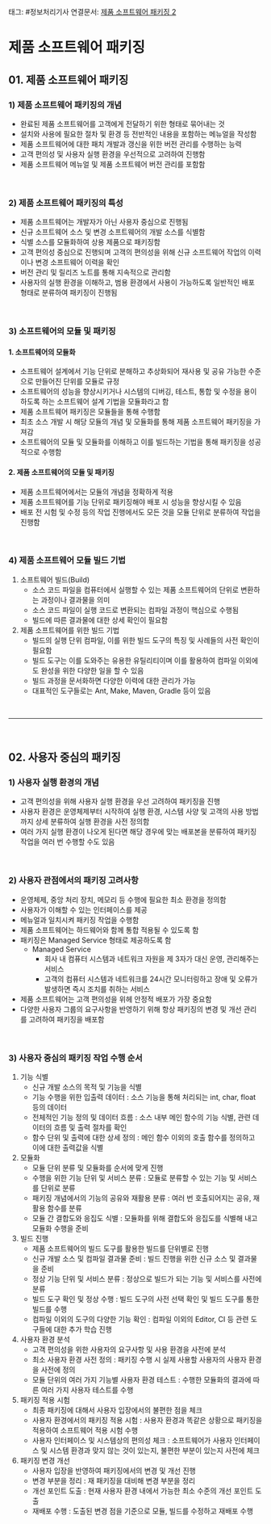 태그: #정보처리기사 
연결문서: [제품 소프트웨어 패키징 2](제품%20소프트웨어%20패키징%202.md)

# 제품 소프트웨어 패키징

## 01. 제품 소프트웨어 패키징

### 1) 제품 소프트웨어 패키징의 개념
- 완료된 제품 소프트웨어를 고객에게 전달하기 위한 형태로 묶어내는 것
- 설치와 사용에 필요한 절차 및 환경 등 전반적인 내용을 포함하는 메뉴얼을 작성함
- 제품 소프트웨어에 대한 패치 개발과 갱신을 위한 버전 관리를 수행하는 능력
- 고객 편의성 및 사용자 실행 환경을 우선적으로 고려하여 진행함
- 제품 소프트웨어 메뉴얼 및 제품 소프트웨어 버전 관리를 포함함

<br>

### 2) 제품 소프트웨어 패키징의 특성
- 제품 소프트웨어는 개발자가 아닌 사용자 중심으로 진행됨
- 신규 소프트웨어 소스 및 변경 소프트웨어의 개발 소스를 식별함
- 식별 소스를 모듈화하여 상용 제품으로 패키징함
- 고객 편의성 중심으로 진행되며 고객의 편의성을 위해 신규 소프트웨어 작업의 이력이나 변경 소프트웨어 이력을 확인
- 버전 관리 및 릴리즈 노트를 통해 지속적으로 관리함
- 사용자의 실행 환경을 이해하고, 범용 환경에서 사용이 가능하도록 일반적인 배포 형태로 분류하여 패키징이 진행됨

<br>

### 3) 소프트웨어의 모듈 및 패키징

#### 1. 소프트웨어의 모듈화
- 소프트웨어 설계에서 기능 단위로 분해하고 추상화되어 재사용 및 공유 가능한 수준으로 만들어진 단위를 모듈로 규정
- 소프트웨어의 성능을 향상시키거나 시스템의 디버깅, 테스트, 통합 및 수정을 용이하도록 하는 소프트웨어 설계 기법을 모듈화라고 함
- 제품 소프트웨어 패키징은 모듈들을 통해 수행함
- 최초 소스 개발 시 해당 모듈의 개념 및 모듈화를 통해 제품 소프트웨어 패키징을 가져감
- 소프트웨어의 모듈 및 모듈화를 이해하고 이를 빌드하는 기법을 통해 패키징을 성공적으로 수행함

#### 2. 제품 소프트웨어의 모듈 및 패키징
- 제품 소프트웨어에서는 모듈의 개념을 정확하게 적용
- 제품 소프트웨어를 기능 단위로 패키징해야 배포 시 성능을 향상시킬 수 있음
- 배포 전 시험 및 수정 등의 작업 진행에서도 모든 것을 모듈 단위로 분류하여 작업을 진행함

<br>

### 4) 제품 소프트웨어 모듈 빌드 기법
1. 소프트웨어 빌드(Build)
    - 소스 코드 파일을 컴퓨터에서 실행할 수 있는 제품 소프트웨어의 단위로 변환하는 과정이나 결과물을 의미
    - 소스 코드 파일이 실행 코드로 변환되는 컴파일 과정이 핵심으로 수행됨
    - 빌드에 따른 결과물에 대한 상세 확인이 필요함
2. 제품 소프트웨어를 위한 빌드 기법
    - 빌드의 실행 단위 컴파일, 이를 위한 빌드 도구의 특징 및 사례들의 사전 확인이 필요함
    - 빌드 도구는 이를 도와주는 유용한 유틸리티이며 이를 활용하여 컴파일 이외에도 완성을 위한 다양한 일을 할 수 있음
    - 빌드 과정을 문서화하면 다양한 이력에 대한 관리가 가능
    - 대표적인 도구들로는 Ant, Make, Maven, Gradle 등이 있음

<br>

---

<br>

## 02. 사용자 중심의 패키징

### 1) 사용자 실행 환경의 개념
- 고객 편의성을 위해 사용자 실행 환경을 우선 고려하여 패키징을 진행
- 사용자 환경은 운영체제부터 시작하여 실행 환경, 시스템 사양 및 고객의 사용 방법까지 상세 분류하여 실행 환경을 사전 정의함
- 여러 가지 실행 환경이 나오게 된다면 해당 경우에 맞는 배포본을 분류하여 패키징 작업을 여러 번 수행할 수도 있음

<br>

### 2) 사용자 관점에서의 패키징 고려사항
- 운영체제, 중앙 처리 장치, 메모리 등 수행에 필요한 최소 환경을 정의함
- 사용자가 이해할 수 있는 인터페이스를 제공
- 메뉴얼과 일치시켜 패키징 작업을 수행함
- 제품 소프트웨어는 하드웨어와 함께 통합 적용될 수 있도록 함
- 패키징은 Managed Service 형태로 제공하도록 함
    - Managed Service
        - 회사 내 컴퓨터 시스템과 네트워크 자원을 제 3자가 대신 운영, 관리해주는 서비스
        - 고객의 컴퓨터 시스템과 네트워크를 24시간 모니터링하고 장애 및 오류가 발생하면 즉시 조치를 취하는 서비스
- 제품 소프트웨어는 고객 편의성을 위헤 안정적 배포가 가장 중요함
- 다양한 사용자 그룹의 요구사항을 반영하기 위해 항상 패키징의 변경 및 개선 관리를 고려하여 패키징을 배포함

<br>

### 3) 사용자 중심의 패키징 작업 수행 순서
1. 기능 식별
    - 신규 개발 소스의 목적 및 기능을 식별
    - 기능 수행을 위한 입출력 데이터 : 소스 기능을 통해 처리되는 int, char, float 등의 데이터
    - 전체적인 기능 정의 및 데이터 흐름 : 소스 내부 메인 함수의 기능 식별, 관련 데이터의 흐름 및 출력 절차를 확인
    - 함수 단위 및 출력에 대한 상세 정의 : 메인 함수 이외의 호출 함수를 정의하고 이에 대한 출력값을 식별
2. 모듈화
    - 모듈 단위 분류 및 모듈화를 순서에 맞게 진행
    - 수행을 위한 기능 단위 및 서비스 분류 : 모듈로 분류할 수 있는 기능 및 서비스를 단위로 분류
    - 패키징 개념에서의 기능의 공유와 재활용 분류 : 여러 번 호출되어지는 공유, 재활용 함수를 분류
    - 모듈 간 결합도와 응집도 식별 : 모듈화를 위해 결합도와 응집도를 식별해 내고 모듈화 수행을 준비
3. 빌드 진행
    - 제품 소프트웨어의 빌드 도구를 활용한 빌드를 단위별로 진행
    - 신규 개발 소스 및 컴파일 결과물 준비 : 빌드 진행을 위한 신규 소스 및 결과물을 준비
    - 정상 기능 단위 및 서비스 분류 : 정상으로 빌드가 되는 기능 및 서비스를 사전에 분류
    - 빌드 도구 확인 및 정상 수행 : 빌드 도구의 사전 선택 확인 및 빌드 도구를 통한 빌드를 수행
    - 컴파일 이외의 도구의 다양한 기능 확인 : 컴파일 이외의 Editor, CI 등 관련 도구들에 대한 추가 학습 진행
4. 사용자 환경 분석
    - 고객 편의성을 위한 사용자의 요구사항 및 사용 환경을 사전에 분석
    - 최소 사용자 환경 사전 정의 : 패키징 수행 시 실제 사용할 사용자의 사용자 환경을 사전에 정의
    - 모듈 단위의 여러 가지 기능별 사용자 환경 테스트 : 수행한 모듈화의 결과에 따른 여러 가지 사용자 테스트를 수행
5. 패키징 적용 시험
    - 최종 패키징에 대해서 사용자 입장에서의 불편한 점을 체크
    - 사용자 환경에서의 패키징 적용 시험 : 사용자 환경과 똑같은 상황으로 패키징을 적용하여 소프트웨어 적용 시험 수행
    - 사용자 인터페이스 및 시스템상의 편의성 체크 : 소프트웨어가 사용자 인터페이스 및 시스템 환경과 맞지 않는 것이 있는지, 불편한 부분이 있는지 사전에 체크
6. 패키징 변경 개선
    - 사용자 입장을 반영하여 패키징에서의 변경 및 개선 진행
    - 변경 부분을 정리 : 재 패키징을 대비해 변경 부분을 정리
    - 개선 포인트 도출 : 현재 사용자 환경 내에서 가능한 최소 수준의 개선 포인트 도출
    - 재배포 수행 : 도출된 변경 점을 기준으로 모듈, 빌드를 수정하고 재배포 수행